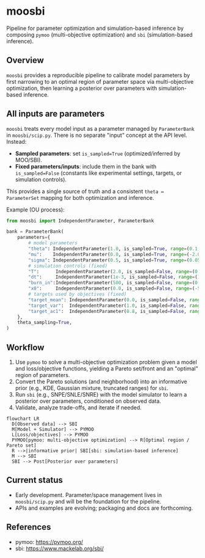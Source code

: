 # moosbi
Pipeline for parameter optimization and simulation-based inference by composing `pymoo` (multi-objective optimization) and `sbi` (simulation-based inference).

## Overview
`moosbi` provides a reproducible pipeline to calibrate model parameters by first narrowing to an optimal region of parameter space via multi-objective optimization, then learning a posterior over parameters with simulation-based inference.

## All inputs are parameters
`moosbi` treats every model input as a parameter managed by `ParameterBank` in `moosbi/scip.py`. There is no separate "input" concept at the API level. Instead:
- **Sampled parameters**: set `is_sampled=True` (optimized/inferred by MOO/SBI).
- **Fixed parameters/inputs**: include them in the bank with `is_sampled=False` (constants like experimental settings, targets, or simulation controls).

This provides a single source of truth and a consistent `theta ↔ ParameterSet` mapping for both optimization and inference.

Example (OU process):
```python
from moosbi import IndependentParameter, ParameterBank

bank = ParameterBank(
    parameters={
        # model parameters
        "theta": IndependentParameter(1.0, is_sampled=True, range=(0.1, 5.0)),
        "mu":    IndependentParameter(0.0, is_sampled=True, range=(-2.0, 2.0)),
        "sigma": IndependentParameter(0.5, is_sampled=True, range=(0.05, 2.0)),
        # simulation controls (fixed)
        "T":      IndependentParameter(2.0, is_sampled=False, range=(0.1, 10.0)),
        "dt":     IndependentParameter(1e-3, is_sampled=False, range=(1e-4, 1e-2)),
        "burn_in":IndependentParameter(500, is_sampled=False, range=(0, 5000)),
        "x0":     IndependentParameter(0.0, is_sampled=False, range=(-5.0, 5.0)),
        # targets used by objectives (fixed)
        "target_mean": IndependentParameter(0.0, is_sampled=False, range=(-5.0, 5.0)),
        "target_var":  IndependentParameter(1.0, is_sampled=False, range=(0.0, 10.0)),
        "target_ac1":  IndependentParameter(0.8, is_sampled=False, range=(-0.99, 0.99)),
    },
    theta_sampling=True,
)
```

## Workflow
1. Use `pymoo` to solve a multi-objective optimization problem given a model and loss/objective functions, yielding a Pareto set/front and an "optimal" region of parameters.
2. Convert the Pareto solutions (and neighborhood) into an informative prior (e.g., KDE, Gaussian mixture, truncated ranges) for `sbi`.
3. Run `sbi` (e.g., SNPE/SNLE/SNRE) with the model simulator to learn a posterior over parameters, conditioned on observed data.
4. Validate, analyze trade-offs, and iterate if needed.

```mermaid
flowchart LR
  D[Observed data] --> SBI
  M[Model + Simulator] --> PYMOO
  L[Loss/objectives] --> PYMOO
  PYMOO[pymoo: multi-objective optimization] --> R[Optimal region / Pareto set]
  R -->|informative prior| SBI[sbi: simulation-based inference]
  M --> SBI
  SBI --> Post[Posterior over parameters]
```

## Current status
- Early development. Parameter/space management lives in `moosbi/scip.py` and will be the foundation for the pipeline.
- APIs and examples are evolving; packaging and docs are forthcoming.

## References
- pymoo: https://pymoo.org/
- sbi: https://www.mackelab.org/sbi/

